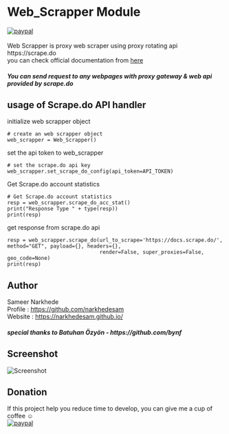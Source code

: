 # Web_Scrapper Module
<a href="https://paypal.me/sameernarkhede/250">
    <img src="https://img.shields.io/badge/Donate-PayPal-green.svg" alt="paypal">
</a>
<br/><br/>Web Scrapper is proxy web scraper using proxy rotating api https://scrape.do <br/>
 you can check official documentation from <a href="https://docs.scrape.do/">here</a>
 
<h5>You can send request to any webpages with proxy gateway & web api provided by scrape.do</h5>
 
## usage of Scrape.do API handler 

initialize web scrapper object
    
    # create an web scrapper object
    web_scrapper = Web_Scrapper()
    
set the api token to web_scrapper    
    
    # set the scrape.do api key
    web_scrapper.set_scrape_do_config(api_token=API_TOKEN)
    
Get Scrape.do account statistics
    
    # Get Scrape.do account statistics
    resp = web_scrapper.scrape_do_acc_stat()
    print("Response Type " + type(resp))
    print(resp)
    
get response from scrape.do api
    
    resp = web_scrapper.scrape_do(url_to_scrape='https://docs.scrape.do/', method="GET", payload={}, headers={},
                                  render=False, super_proxies=False, geo_code=None)
    print(resp)
 
 
## Author 
Sameer Narkhede <br/>
Profile : https://github.com/narkhedesam <br/>
Website : https://narkhedesam.github.io/ 

<h5>special thanks to Batuhan Özyön - https://github.com/bynf </h5>
 
 
## Screenshot
![Screenshot](https://raw.githubusercontent.com/narkhedesam/Proxy-List-Scrapper/master/Web_Scrapper/web_scrapper.png)

 
## Donation

If this project help you reduce time to develop, you can give me a cup of coffee :relaxed: 
<br/>
<a href="https://paypal.me/sameernarkhede/250">
    <img src="https://www.paypalobjects.com/en_US/i/btn/btn_donateCC_LG.gif" alt="paypal">
</a>